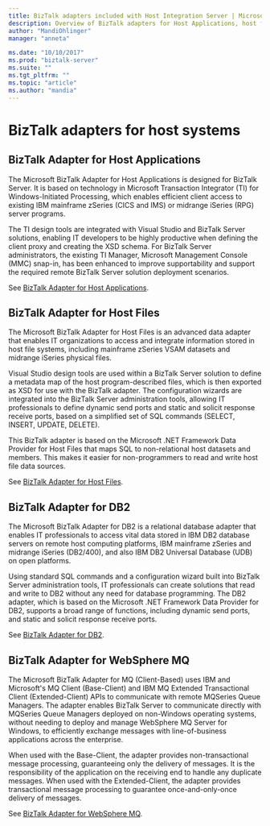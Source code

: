 ```yaml
---
title: BizTalk adapters included with Host Integration Server | Microsoft Docs
description: Overview of BizTalk adapters for Host Applications, host files, DB2, and WebSphere MQ included with HIS
author: "MandiOhlinger"
manager: "anneta"

ms.date: "10/10/2017"
ms.prod: "biztalk-server"
ms.suite: ""
ms.tgt_pltfrm: ""
ms.topic: "article"
ms.author: "mandia"
---
```


# BizTalk adapters for host systems


## BizTalk Adapter for Host Applications

The Microsoft BizTalk Adapter for Host Applications is designed for BizTalk Server. It is based on technology in Microsoft Transaction Integrator (TI) for Windows-Initiated Processing, which enables efficient client access to existing IBM mainframe zSeries (CICS and IMS) or midrange iSeries (RPG) server programs. 

The TI design tools are integrated with Visual Studio and BizTalk Server solutions, enabling IT developers to be highly productive when defining the client proxy and creating the XSD schema. For BizTalk Server administrators, the existing TI Manager, Microsoft Management Console (MMC) snap-in, has been enhanced to improve supportability and support the required remote BizTalk Server solution deployment scenarios.

See [BizTalk Adapter for Host Applications](/host-integration-server/core/biztalk-adapter-for-host-applications2). 

## BizTalk Adapter for Host Files
The Microsoft BizTalk Adapter for Host Files is an advanced data adapter that enables IT organizations to access and integrate information stored in host file systems, including mainframe zSeries VSAM datasets and midrange iSeries physical files. 

Visual Studio design tools are used within a BizTalk Server solution to define a metadata map of the host program-described files, which is then exported as XSD for use with the BizTalk adapter. The configuration wizards are integrated into the BizTalk Server administration tools, allowing IT professionals to define dynamic send ports and static and solicit response receive ports, based on a simplified set of SQL commands (SELECT, INSERT, UPDATE, DELETE). 

This BizTalk adapter is based on the Microsoft .NET Framework Data Provider for Host Files that maps SQL to non-relational host datasets and members. This makes it easier for non-programmers to read and write host file data sources.

See [BizTalk Adapter for Host Files](/host-integration-server/core/biztalk-adapter-for-host-files-configuration1).

## BizTalk Adapter for DB2
The Microsoft BizTalk Adapter for DB2 is a relational database adapter that enables IT professionals to access vital data stored in IBM DB2 database servers on remote host computing platforms, IBM mainframe zSeries and midrange iSeries (DB2/400), and also IBM DB2 Universal Database (UDB) on open platforms. 

Using standard SQL commands and a configuration wizard built into BizTalk Server administration tools, IT professionals can create solutions that read and write to DB2 without any need for database programming. The DB2 adapter, which is based on the Microsoft .NET Framework Data Provider for DB2, supports a broad range of functions, including dynamic send ports, and static and solicit response receive ports.

See [BizTalk Adapter for DB2](/host-integration-server/core/biztalk-adapter-for-db2-configuration1).

## BizTalk Adapter for WebSphere MQ
The Microsoft BizTalk Adapter for MQ (Client-Based) uses IBM and Microsoft's MQ Client (Base-Client) and IBM MQ Extended Transactional Client (Extended-Client) APIs to communicate with remote MQSeries Queue Managers. The adapter enables BizTalk Server to communicate directly with MQSeries Queue Managers deployed on non-Windows operating systems, without needing to deploy and manage WebSphere MQ Server for Windows, to efficiently exchange messages with line-of-business applications across the enterprise. 

When used with the Base-Client, the adapter provides non-transactional message processing, guaranteeing only the delivery of messages. It is the responsibility of the application on the receiving end to handle any duplicate messages. When used with the Extended-Client, the adapter provides transactional message processing to guarantee once-and-only-once delivery of messages.

See [BizTalk Adapter for WebSphere MQ](/host-integration-server/core/biztalk-adapter-for-websphere-mq2).
